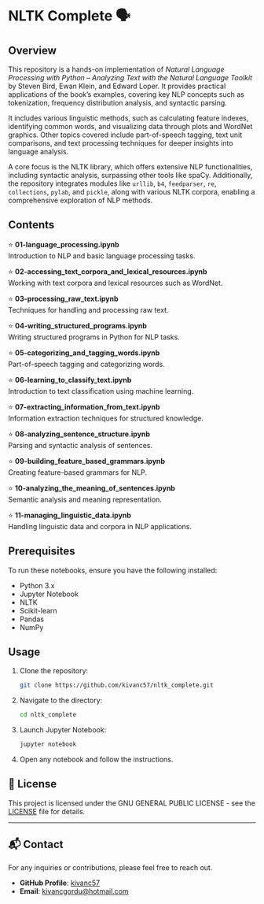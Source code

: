 # NLTK Complete 🗣️

## Overview

This repository is a hands-on implementation of *Natural Language Processing with Python – Analyzing Text with the Natural Language Toolkit* by Steven Bird, Ewan Klein, and Edward Loper. It provides practical applications of the book’s examples, covering key NLP concepts such as tokenization, frequency distribution analysis, and syntactic parsing.

It includes various linguistic methods, such as calculating feature indexes, identifying common words, and visualizing data through plots and WordNet graphics. Other topics covered include part-of-speech tagging, text unit comparisons, and text processing techniques for deeper insights into language analysis.

A core focus is the NLTK library, which offers extensive NLP functionalities, including syntactic analysis, surpassing other tools like spaCy. Additionally, the repository integrates modules like `urllib`, `b4`, `feedparser`, `re`, `collections`, `pylab`, and `pickle`, along with various NLTK corpora, enabling a comprehensive exploration of NLP methods.
## Contents

⭐ **01-language_processing.ipynb**  
   Introduction to NLP and basic language processing tasks.

⭐ **02-accessing_text_corpora_and_lexical_resources.ipynb**  
   Working with text corpora and lexical resources such as WordNet.

⭐ **03-processing_raw_text.ipynb**  
   Techniques for handling and processing raw text.

⭐ **04-writing_structured_programs.ipynb**  
   Writing structured programs in Python for NLP tasks.

⭐ **05-categorizing_and_tagging_words.ipynb**  
   Part-of-speech tagging and categorizing words.

⭐ **06-learning_to_classify_text.ipynb**  
   Introduction to text classification using machine learning.

⭐ **07-extracting_information_from_text.ipynb**  
   Information extraction techniques for structured knowledge.

⭐ **08-analyzing_sentence_structure.ipynb**  
   Parsing and syntactic analysis of sentences.

⭐ **09-building_feature_based_grammars.ipynb**  
   Creating feature-based grammars for NLP.

⭐ **10-analyzing_the_meaning_of_sentences.ipynb**  
    Semantic analysis and meaning representation.

⭐ **11-managing_linguistic_data.ipynb**  
    Handling linguistic data and corpora in NLP applications.

## Prerequisites
To run these notebooks, ensure you have the following installed:
- Python 3.x
- Jupyter Notebook
- NLTK
- Scikit-learn
- Pandas
- NumPy

## Usage
1. Clone the repository:
   ```sh
   git clone https://github.com/kivanc57/nltk_complete.git
   ```
2. Navigate to the directory:
   ```sh
   cd nltk_complete
   ```
3. Launch Jupyter Notebook:
   ```sh
   jupyter notebook
   ```
4. Open any notebook and follow the instructions.


## 📜 License
This project is licensed under the GNU GENERAL PUBLIC LICENSE - see the [LICENSE](https://github.com/kivanc57/nltk_complete/blob/main/LICENSE) file for details.

---

## 📬 Contact

For any inquiries or contributions, please feel free to reach out.
- **GitHub Profile**: [kivanc57](https://github.com/kivanc57)
- **Email**: [kivancgordu@hotmail.com](mailto:kivancgordu@hotmail.com)

